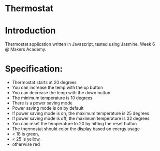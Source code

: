 **Thermostat**
==============

**Introduction**
================

Thermostat application written in Javascript, tested using Jasmine. Week 6 @ Makers Academy.

**Specification**:
==================

- Thermostat starts at 20 degrees
- You can increase the temp with the up button
- You can decrease the temp with the down button
- The minimum temperature is 10 degrees
- There is a power saving mode
- Power saving mode is on by default
- If power saving mode is on, the maximum temperature is 25 degrees
- If power saving mode is off, the maximum temperature is 32 degrees
- You can reset the temperature to 20 by hitting  the reset button
- The thermostat should color the display based on energy usage
- < 18 is green,
- < 25 is yellow,
- otherwise red